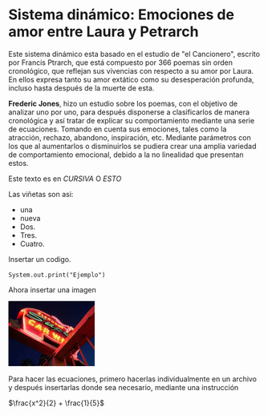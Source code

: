 
# Sistema dinámico: Emociones de amor entre Laura y Petrarch #

Este sistema dinámico esta basado en el estudio de "el Cancionero", escrito por Francis Ptrarch,
que está compuesto por 366 poemas sin orden cronológico, que reflejan sus vivencias con
respecto a su amor por Laura. En ellos expresa tanto su amor extático como su desesperación
profunda, incluso hasta después de la muerte de esta.

**Frederic Jones**, hizo un estudio sobre los poemas, con el objetivo de analizar uno por uno,
para después disponerse a clasificarlos de manera cronológica y así tratar de explicar su
comportamiento mediante una serie de ecuaciones. Tomando en cuenta sus emociones, tales como
la atracción, rechazo, abandono, inspiración, etc. Mediante parámetros con los que al aumentarlos
o disminuirlos se pudiera crear una amplia variedad de comportamiento emocional, debido a la no
linealidad que presentan estos.

Este texto es en _CURSIVA_ O *ESTO*

Las viñetas son asi:
* una
* nueva
* Dos.
* Tres.
* Cuatro.

Insertar un codigo.
```
System.out.print("Ejemplo")

```




Ahora insertar una imagen

![Description](images/index.jpeg)

Para hacer las ecuaciones, primero hacerlas individualmente en un archivo y después insertarlas donde sea necesario, mediante una instrucción



$\frac{x^2}{2} + \frac{1}{5}$
